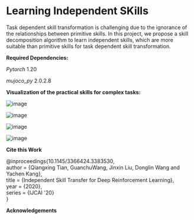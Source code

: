 # Learning Independent SKills
Task dependent skill transformation is challenging due to the ignorance of the relationships between primitive skills. In this project, we propose a skill decomposition algorithm to learn independent skills, which are more suitable than primitive skills for task dependent skill transformation.


**Required Dependencies:**

_Pytorch_ 1.20

_mujoco_py_ 2.0.2.8

**Visualization of the practical skills for complex tasks:**

![image](https://github.com/qxtian/Learning-Independent-SKills/blob/master/asset/HCH.gif)

![image](https://github.com/qxtian/Learning-Independent-SKills/blob/master/asset/HCC.gif)

![image](https://github.com/qxtian/Learning-Independent-SKills/blob/master/asset/HCA.gif)

![image](https://github.com/qxtian/Learning-Independent-SKills/blob/master/asset/HCU.gif)

**Cite this Work**

@inproceedings{10.1145/3366424.3383530,  
    author = {Qiangxing Tian, GuanchuWang, Jinxin Liu, Donglin Wang and Yachen Kang},  
    title = {Independent Skill Transfer for Deep Reinforcement Learning},  
    year = {2020},  
    series = {IJCAI '20}  
  }


**Acknowledgements**


